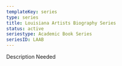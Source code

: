 ```yaml
---
templateKey: series
type: series
title: Louisiana Artists Biography Series
status: active
seriestype: Academic Book Series
seriesID: LAAB
---
```

Description Needed